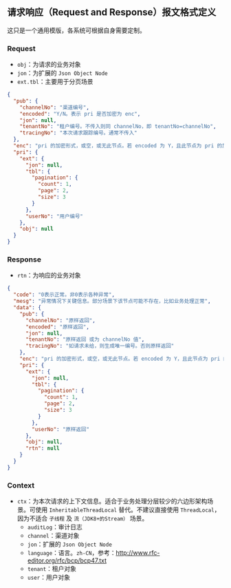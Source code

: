 ## 请求响应（Request and Response）报文格式定义

这只是一个通用模版，各系统可根据自身需要定制。

### Request

- `obj`：为请求的业务对象
- `jon`：为扩展的 `Json Object Node`
- `ext.tbl`：主要用于分页场景

```json
{
  "pub": {
    "channelNo": "渠道编号",
    "encoded": "Y/N。表示 pri 是否加密为 enc",
    "jon": null,
    "tenantNo": "租户编号。不传入则同 channelNo，即 tenantNo=channelNo",
    "tracingNo": "本次请求跟踪编号。通常不传入"
  },
  "enc": "pri 的加密形式，或空，或无此节点。若 encoded 为 Y，且此节点为 pri 的加密形式，则 pri 节点可不存在，如果存在也会被 enc 解密出的结果覆盖",
  "pri": {
    "ext": {
      "jon": null,
      "tbl": {
        "pagination": {
          "count": 1,
          "page": 2,
          "size": 3
        }
      },
      "userNo": "用户编号"
    },
    "obj": null
  }
}
```

### Response

- `rtn`：为响应的业务对象

```json
{
  "code": "0表示正常。非0表示各种异常",
  "mesg": "异常情况下关键信息。部分场景下该节点可能不存在，比如业务处理正常",
  "data": {
    "pub": {
      "channelNo": "原样返回",
      "encoded": "原样返回",
      "jon": null,
      "tenantNo": "原样返回 或为 channelNo 值",
      "tracingNo": "如请求未给，则生成唯一编号。否则原样返回"
    },
    "enc": "pri 的加密形式，或空，或无此节点。若 encoded 为 Y，且此节点为 pri 的加密形式，则 pri 节点可不存在，如果存在，请使用 enc 解密出的结果覆盖",
    "pri": {
      "ext": {
        "jon": null,
        "tbl": {
          "pagination": {
            "count": 1,
            "page": 2,
            "size": 3
          }
        },
        "userNo": "原样返回"
      },
      "obj": null,
      "rtn": null
    }
  }
}
```

### Context

- `ctx`：为本次请求的上下文信息。适合于业务处理分层较少的六边形架构场景。可使用 `InheritableThreadLocal` 替代。不建议直接使用 `ThreadLocal`，因为不适合 `子线程` 及 `流（JDK8+的Stream）` 场景。
  - `auditLog`：审计日志
  - `channel`：渠道对象
  - `jon`：扩展的 `Json Object Node`
  - `language`：语言。`zh-CN`，参考：<http://www.rfc-editor.org/rfc/bcp/bcp47.txt>
  - `tenant`：租户对象
  - `user`：用户对象
